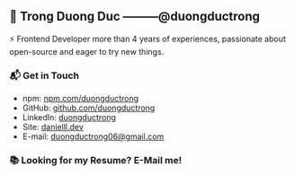 ## 👋 Trong Duong Duc ———@duongductrong

⚡ Frontend Developer more than 4 years of experiences, passionate about open-source and eager to try new things.

### 📬 Get in Touch

- npm: [npm.com/duongductrong][npm]
- GitHub: [github.com/duongductrong][github]
- LinkedIn: [duongductrong][linkedin]
- Site: [danielll.dev][site]
- E-mail: duongductrong06@gmail.com

### 📚 Looking for my Resume? E-Mail me!

[npm]: https://www.npmjs.com/~duongductrong
[github]: https://github.com/duongductrong
[site]: https://danielll.dev
[linkedin]: https://linkedin.com/in/duongductrong
